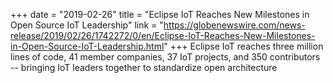 +++
date = "2019-02-26"
title = "Eclipse IoT Reaches New Milestones in Open Source IoT Leadership"
link = "https://globenewswire.com/news-release/2019/02/26/1742272/0/en/Eclipse-IoT-Reaches-New-Milestones-in-Open-Source-IoT-Leadership.html"
+++
Eclipse IoT reaches three million lines of code, 41 member companies, 37 IoT projects, and 350 contributors -- bringing IoT leaders together to standardize open architecture